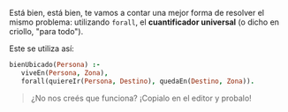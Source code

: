 Está bien, está bien, te vamos a contar una mejor forma de resolver el mismo problema: utilizando `forall`, el **cuantificador universal** (o dicho en criollo, "para todo").

Este se utiliza así:

```prolog
bienUbicado(Persona) :-
   viveEn(Persona, Zona), 
   forall(quiereIr(Persona, Destino), quedaEn(Destino, Zona)).
```

> ¿No nos creés que funciona? ¡Copialo en el editor y probalo!